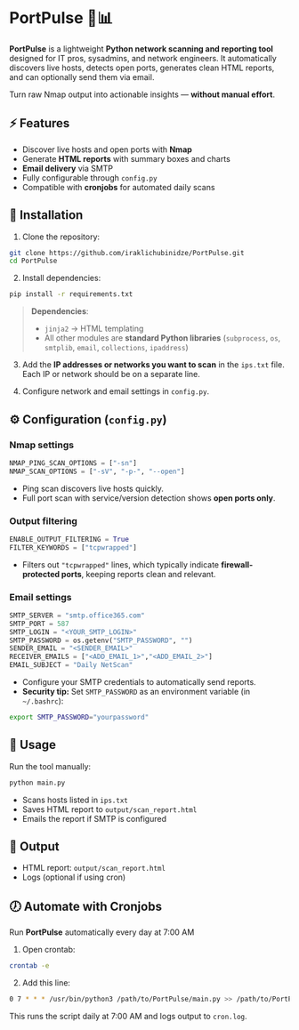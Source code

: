 # PortPulse 🐍📊

**PortPulse** is a lightweight **Python network scanning and reporting tool** designed for IT pros, sysadmins, and network engineers. It automatically discovers live hosts, detects open ports, generates clean HTML reports, and can optionally send them via email.  

Turn raw Nmap output into actionable insights — **without manual effort**.  


## ⚡ Features

- Discover live hosts and open ports with **Nmap**  
- Generate **HTML reports** with summary boxes and charts
- **Email delivery** via SMTP  
- Fully configurable through `config.py`  
- Compatible with **cronjobs** for automated daily scans  


## 🐍 Installation

1. Clone the repository:  
```bash
git clone https://github.com/iraklichubinidze/PortPulse.git
cd PortPulse
```

2. Install dependencies:  
```bash
pip install -r requirements.txt
```

> **Dependencies**:  
> - `jinja2` → HTML templating  
> - All other modules are **standard Python libraries** (`subprocess`, `os`, `smtplib`, `email`, `collections`, `ipaddress`)  

3. Add the **IP addresses or networks you want to scan** in the `ips.txt` file. Each IP or network should be on a separate line.  

4. Configure network and email settings in `config.py`.  

## ⚙️ Configuration (`config.py`)

### Nmap settings
```python
NMAP_PING_SCAN_OPTIONS = ["-sn"]
NMAP_SCAN_OPTIONS = ["-sV", "-p-", "--open"]
```
- Ping scan discovers live hosts quickly.  
- Full port scan with service/version detection shows **open ports only**.  

### Output filtering
```python
ENABLE_OUTPUT_FILTERING = True
FILTER_KEYWORDS = ["tcpwrapped"]
```
- Filters out `"tcpwrapped"` lines, which typically indicate **firewall-protected ports**, keeping reports clean and relevant.  

### Email settings
```python
SMTP_SERVER = "smtp.office365.com"
SMTP_PORT = 587
SMTP_LOGIN = "<YOUR_SMTP_LOGIN>"
SMTP_PASSWORD = os.getenv("SMTP_PASSWORD", "")
SENDER_EMAIL = "<SENDER_EMAIL>"
RECEIVER_EMAILS = ["<ADD_EMAIL_1>","<ADD_EMAIL_2>"]
EMAIL_SUBJECT = "Daily NetScan"
```
- Configure your SMTP credentials to automatically send reports.  
- **Security tip:** Set `SMTP_PASSWORD` as an environment variable (in ```~/.bashrc```):
```bash
export SMTP_PASSWORD="yourpassword"
```

## 🚀 Usage

Run the tool manually:  
```bash
python main.py
```

- Scans hosts listed in `ips.txt`  
- Saves HTML report to `output/scan_report.html`  
- Emails the report if SMTP is configured  



## 📂 Output
- HTML report: `output/scan_report.html`  
- Logs (optional if using cron)  

## 🕖 Automate with Cronjobs

Run **PortPulse** automatically every day at 7:00 AM

1. Open crontab:  
```bash
crontab -e
```

2. Add this line:  
```bash
0 7 * * * /usr/bin/python3 /path/to/PortPulse/main.py >> /path/to/PortPulse/cron.log 2>&1
```

This runs the script daily at 7:00 AM and logs output to `cron.log`.  


